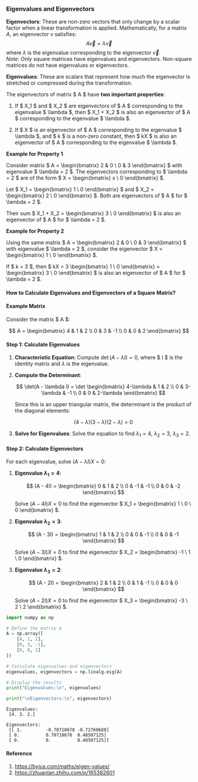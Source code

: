 ### Eigenvalues and Eigenvectors

**Eigenvectors**: These are non-zero vectors that only change by a scalar factor when a linear transformation is applied. Mathematically, for a matrix $A$, an eigenvector $v$ satisfies:
$$A\vec{v}=\lambda\vec{v}$$
where $\lambda$ is the eigenvalue corresponding to the eigenvector $\vec{v}$.  
*Note*: Only square matrices have eigenvalues and eigenvectors. Non-square matrices do not have eigenvalues or eigenvectors.



**Eigenvalues**: These are scalars that represent how much the eigenvector is stretched or compressed during the transformation.

The eigenvectors of matrix $ A $ have **two important properties**:

1. If $ X_1 $ and $ X_2 $ are eigenvectors of $ A $ corresponding to the eigenvalue $ \lambda $, then $ X_1 + X_2 $ is also an eigenvector of $ A $ corresponding to the eigenvalue $ \lambda $.


2. If $ X $ is an eigenvector of $ A $ corresponding to the eigenvalue $ \lambda $, and $ k $ is a non-zero constant, then $ kX $ is also an eigenvector of $ A $ corresponding to the eigenvalue $ \lambda $.

**Example for Property 1**

Consider matrix $ A = \begin{bmatrix} 2 & 0 \\ 0 & 3 \end{bmatrix} $ with eigenvalue $ \lambda = 2 $. The eigenvectors corresponding to $ \lambda = 2 $ are of the form $ X = \begin{bmatrix} x \\ 0 \end{bmatrix} $.

Let $ X_1 = \begin{bmatrix} 1 \\ 0 \end{bmatrix} $ and $ X_2 = \begin{bmatrix} 2 \\ 0 \end{bmatrix} $. Both are eigenvectors of $ A $ for $ \lambda = 2 $.

Their sum $ X_1 + X_2 = \begin{bmatrix} 3 \\ 0 \end{bmatrix} $ is also an eigenvector of $ A $ for $ \lambda = 2 $.

**Example for Property 2**

Using the same matrix $ A = \begin{bmatrix} 2 & 0 \\ 0 & 3 \end{bmatrix} $ with eigenvalue $ \lambda = 2 $, consider the eigenvector $ X = \begin{bmatrix} 1 \\ 0 \end{bmatrix} $.

If $ k = 3 $, then $ kX = 3 \begin{bmatrix} 1 \\ 0 \end{bmatrix} = \begin{bmatrix} 3 \\ 0 \end{bmatrix} $ is also an eigenvector of $ A $ for $ \lambda = 2 $.

#### How to Calculate Eigenvalues and Eigenvectors of a Square Matrix?


#### Example Matrix

Consider the matrix $ A $:

$$ 
A = \begin{bmatrix} 
4 & 1 & 2 \\ 
0 & 3 & -1 \\ 
0 & 0 & 2 
\end{bmatrix} 
$$

#### Step 1: Calculate Eigenvalues

1. **Characteristic Equation**: Compute $\det(A - \lambda I) = 0$, where $ I $ is the identity matrix and $\lambda$ is the eigenvalue.

2. **Compute the Determinant**:

   $$
   \det(A - \lambda I) = \det \begin{bmatrix} 
   4-\lambda & 1 & 2 \\ 
   0 & 3-\lambda & -1 \\ 
   0 & 0 & 2-\lambda 
   \end{bmatrix} 
   $$

   Since this is an upper triangular matrix, the determinant is the product of the diagonal elements:

   $$
   (4-\lambda)(3-\lambda)(2-\lambda) = 0
   $$

3. **Solve for Eigenvalues**: Solve the equation to find $\lambda_1 = 4$, $\lambda_2 = 3$, $\lambda_3 = 2$.

#### Step 2: Calculate Eigenvectors

For each eigenvalue, solve $(A - \lambda I)X = 0$:

1. **Eigenvalue $\lambda_1 = 4$**:

   $$
   (A - 4I) = \begin{bmatrix} 
   0 & 1 & 2 \\ 
   0 & -1 & -1 \\ 
   0 & 0 & -2 
   \end{bmatrix} 
   $$

   Solve $(A - 4I)X = 0$ to find the eigenvector $ X_1 = \begin{bmatrix} 1 \\ 0 \\ 0 \end{bmatrix} $.

2. **Eigenvalue $\lambda_2 = 3$**:

   $$
   (A - 3I) = \begin{bmatrix} 
   1 & 1 & 2 \\ 
   0 & 0 & -1 \\ 
   0 & 0 & -1 
   \end{bmatrix} 
   $$

   Solve $(A - 3I)X = 0$ to find the eigenvector $ X_2 = \begin{bmatrix} -1 \\ 1 \\ 0 \end{bmatrix} $.

3. **Eigenvalue $\lambda_3 = 2$**:

   $$
   (A - 2I) = \begin{bmatrix} 
   2 & 1 & 2 \\ 
   0 & 1 & -1 \\ 
   0 & 0 & 0 
   \end{bmatrix} 
   $$

   Solve $(A - 2I)X = 0$ to find the eigenvector $ X_3 = \begin{bmatrix} -3 \\ 2 \\ 2 \end{bmatrix} $.


```python
import numpy as np

# Define the matrix A
A = np.array([
    [4, 1, 2],
    [0, 3, -1],
    [0, 0, 2]
])

# Calculate eigenvalues and eigenvectors
eigenvalues, eigenvectors = np.linalg.eig(A)

# Display the results
print("Eigenvalues:\n", eigenvalues)

print("\nEigenvectors:\n", eigenvectors)
```

    Eigenvalues:
     [4. 3. 2.]
    
    Eigenvectors:
     [[ 1.         -0.70710678 -0.72760688]
     [ 0.          0.70710678  0.48507125]
     [ 0.          0.          0.48507125]]
    

#### Reference
1. https://byjus.com/maths/eigen-values/
2. https://zhuanlan.zhihu.com/p/165382601

